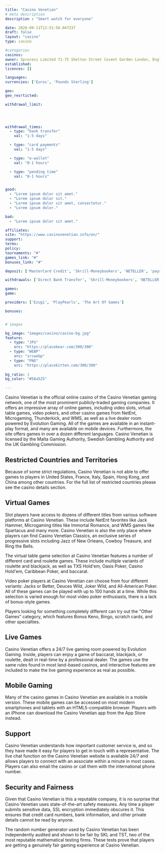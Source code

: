 ```yaml
---
title: "Casino Venetian"
# meta description
description : "Smart watch for everyone"

date: 2020-09-11T12:51:50.047237
draft: false
layout: "casino" 
type: casino

#categories
casinos: 
owner: Sprocess Limited 71-75 Shelton Street Covent Garden London, England United Kingdom WC2H 9JQ
established: 
licences: []

languages: 
currencies: ['Euros', 'Pounds Sterling']

geo: 
geo_resrticted: 

withdrawal_limit:

  
  

withdrawal_times:
  - type: "bank transfer"
    val: "1-5 days"

  - type: "card payments"
    val: "1-5 days"

  - type: "e-wallet"
    val: "0-1 hours"

  - type: "pending time"
    val: "0-1 hours"


good:
  - "Lorem ipsum dolor sit amet."
  - "Lorem ipsum dolor sit."
  - "Lorem ipsum dolor sit amet, consectetur."
  - "Lorem ipsum dolor."

bad:
  - "Lorem ipsum dolor sit amet."

affiliates: 
site: "https://www.casinovenetian.info/en/"
support: 
terms:
policy:
tournaments: "#"
games_link: "#"
bonuses_link: "#"

deposit: ['MasterCard Credit', 'Skrill-Moneybookers', 'NETELLER', 'paysafecard', 'Visa Credit']

withdrawals: ['Direct Bank Transfer', 'Skrill-Moneybookers', 'NETELLER', 'Visa Credit']

games: 
game:

providers: ['Ezugi', 'PlayPearls', 'The Art Of Games']

bonuses:


# images

bg_image: "images/casino/casino-bg.jpg"  
feature:
  - type: "JPG" 
    src: "https://placebear.com/300/300"
  - type: "WEBP"
    src: "srcwebp"
  - type: "PNG"
    src: "https://placekitten.com/300/300"  
 
bg_ratio: 1 
bg_color: "#58a525"  

---
```


Casino Venetian is the official online casino of the Casino Venetian gaming network, one of the most prominent publicly-traded gaming companies. It offers an impressive array of online games, including video slots, virtual table games, video pokers, and other casino games from NetEnt, Microgaming, Thunderkick, and WMS, as well as a live dealer room powered by Evolution Gaming. All of the games are available in an instant-play format, and many are available on mobile devices. Furthermore, the site offers games in over a dozen different languages. Casino Venetian is licensed by the Malta Gaming Authority, Swedish Gambling Authority and the UK Gambling Commission.

## Restricted Countries and Territories
Because of some strict regulations, Casino Venetian is not able to offer games to players in United States, France, Italy, Spain, Hong Kong, and China among other countries. For the full list of restricted countries please see the casino details section.

## Virtual Games
Slot players have access to dozens of different titles from various software platforms at Casino Venetian. These include NetEnt favorites like Jack Hammer, Microgaming titles like Immortal Romance, and WMS games like Spartacus and many more. Casino Venetian is also the only place where players can find Casino Venetian Classics, an exclusive series of progressive slots including Jazz of New Orleans, Cowboy Treasure, and Ring the Bells.

The virtual table game selection at Casino Venetian features a number of different card and roulette games. These include multiple variants of roulette and blackjack, as well as TXS Hold'em, Oasis Poker, Casino Hold'em, Caribbean Poker, and baccarat.

Video poker players at Casino Venetian can choose from four different variants: Jacks or Better, Deuces Wild, Joker Wild, and All-American Poker. All of these games can be played with up to 100 hands at a time. While this selection is varied enough for most video poker enthusiasts, there is a lack of bonus-style games.

Players looking for something completely different can try out the "Other Games" category, which features Bonus Keno, Bingo, scratch cards, and other specialties.

## Live Games
Casino Venetian offers a 24/7 live gaming room powered by Evolution Gaming. Inside, players can enjoy a game of baccarat, blackjack, or roulette, dealt in real-time by a professional dealer. The games use the same rules found in most land-based casinos, and interactive features are included to make the live gaming experience as real as possible.

## Mobile Gaming
Many of the casino games in Casino Venetian are available in a mobile version. These mobile games can be accessed on most modern smartphones and tablets with an HTML5-compatible browser. Players with an iPhone can download the Casino Venetian app from the App Store instead.

## Support
Casino Venetian understands how important customer service is, and so they have made it easy for players to get in touch with a representative. The live chat function on the Casino Venetian website is available 24/7 and allows players to connect with an associate within a minute in most cases. Players can also email the casino or call them with the international phone number.

## Security and Fairness
Given that Casino Venetian is this a reputable company, it is no surprise that Casino Venetian uses state-of-the-art safety measures. Any time a player submits sensitive data, SSL encryption immediately obscures it. This ensures that credit card numbers, bank information, and other private details cannot be read by anyone.

The random number generator used by Casino Venetian has been independently audited and shown to be fair by SKL and TST, two of the most reputable mathematical testing firms. These tests prove that players are getting a genuinely fair gaming experience at Casino Venetian.